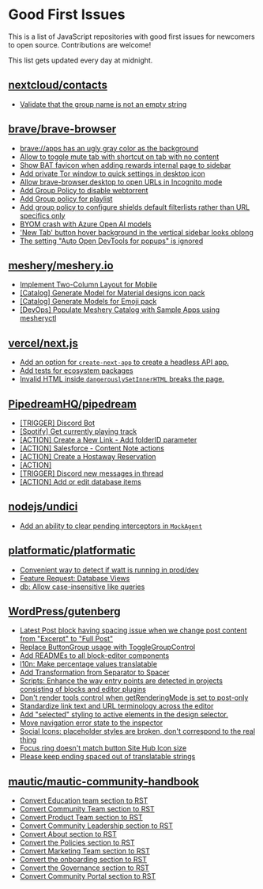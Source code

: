 # Good First Issues

This is a list of JavaScript repositories with good first issues for newcomers to open source. Contributions are welcome!

This list gets updated every day at midnight.

## [nextcloud/contacts](https://github.com/nextcloud/contacts)

- [Validate that the group name is not an empty string](https://github.com/nextcloud/contacts/issues/2367)

## [brave/brave-browser](https://github.com/brave/brave-browser)

- [brave://apps has an ugly gray color as the background](https://github.com/brave/brave-browser/issues/25736)
- [Allow to toggle mute tab with shortcut on tab with no content](https://github.com/brave/brave-browser/issues/40016)
- [Show BAT favicon when adding rewards internal page to sidebar](https://github.com/brave/brave-browser/issues/41617)
- [Add private Tor window to quick settings in desktop icon](https://github.com/brave/brave-browser/issues/41606)
- [Allow brave-browser.desktop to open URLs in Incognito mode](https://github.com/brave/brave-browser/issues/41667)
- [Add Group Policy to disable webtorrent](https://github.com/brave/brave-browser/issues/41427)
- [Add Group policy for playlist](https://github.com/brave/brave-browser/issues/41428)
- [Add group policy to configure shields default filterlists rather than URL specifics only](https://github.com/brave/brave-browser/issues/41429)
- [BYOM crash with Azure Open AI models](https://github.com/brave/brave-browser/issues/40902)
- ['New Tab' button hover background in the vertical sidebar looks oblong](https://github.com/brave/brave-browser/issues/40323)
- [The setting "Auto Open DevTools for popups" is ignored](https://github.com/brave/brave-browser/issues/39597)

## [meshery/meshery.io](https://github.com/meshery/meshery.io)

- [Implement Two-Column Layout for Mobile](https://github.com/meshery/meshery.io/issues/1827)
- [[Catalog] Generate Model for Material designs icon pack](https://github.com/meshery/meshery.io/issues/1912)
- [[Catalog] Generate Models for Emoji pack](https://github.com/meshery/meshery.io/issues/1910)
- [[DevOps] Populate Meshery Catalog with Sample Apps using mesheryctl](https://github.com/meshery/meshery.io/issues/1650)

## [vercel/next.js](https://github.com/vercel/next.js)

- [Add an option for `create-next-app` to create a headless API app.](https://github.com/vercel/next.js/issues/68118)
- [Add tests for ecosystem packages](https://github.com/vercel/next.js/issues/31690)
- [Invalid HTML inside `dangerouslySetInnerHTML` breaks the page.](https://github.com/vercel/next.js/issues/14797)

## [PipedreamHQ/pipedream](https://github.com/PipedreamHQ/pipedream)

- [[TRIGGER] Discord Bot](https://github.com/PipedreamHQ/pipedream/issues/14468)
- [[Spotify] Get currently playing track](https://github.com/PipedreamHQ/pipedream/issues/14492)
- [[ACTION] Create a New Link - Add folderID parameter](https://github.com/PipedreamHQ/pipedream/issues/14216)
- [[ACTION] Salesforce - Content Note actions](https://github.com/PipedreamHQ/pipedream/issues/14465)
- [[ACTION] Create a Hostaway Reservation](https://github.com/PipedreamHQ/pipedream/issues/14431)
- [[ACTION]](https://github.com/PipedreamHQ/pipedream/issues/14362)
- [[TRIGGER] Discord new messages in thread](https://github.com/PipedreamHQ/pipedream/issues/14309)
- [[ACTION] Add or edit database items](https://github.com/PipedreamHQ/pipedream/issues/14264)

## [nodejs/undici](https://github.com/nodejs/undici)

- [Add an ability to clear pending interceptors in `MockAgent`](https://github.com/nodejs/undici/issues/3737)

## [platformatic/platformatic](https://github.com/platformatic/platformatic)

- [Convenient way to detect if watt is running in prod/dev](https://github.com/platformatic/platformatic/issues/3358)
- [Feature Request: Database Views ](https://github.com/platformatic/platformatic/issues/212)
- [db: Allow case-insensitive like queries](https://github.com/platformatic/platformatic/issues/3367)

## [WordPress/gutenberg](https://github.com/WordPress/gutenberg)

- [Latest Post block having spacing issue when we change post content from "Excerpt" to "Full Post"](https://github.com/WordPress/gutenberg/issues/66412)
- [Replace ButtonGroup usage with ToggleGroupControl](https://github.com/WordPress/gutenberg/issues/65339)
- [Add READMEs to all block-editor components](https://github.com/WordPress/gutenberg/issues/22891)
- [l10n: Make percentage values ​​translatable](https://github.com/WordPress/gutenberg/issues/66298)
- [Add Transformation from Separator to Spacer](https://github.com/WordPress/gutenberg/issues/65492)
- [Scripts: Enhance the way entry points are detected in projects consisting of blocks and editor plugins](https://github.com/WordPress/gutenberg/issues/55936)
- [Don't render tools control when getRenderingMode is set to post-only](https://github.com/WordPress/gutenberg/issues/65678)
- [Standardize link text and URL terminology across the editor](https://github.com/WordPress/gutenberg/issues/59993)
- [Add "selected" styling to active elements in the design selector.](https://github.com/WordPress/gutenberg/issues/65127)
- [Move navigation error state to the inspector](https://github.com/WordPress/gutenberg/issues/44486)
- [Social Icons: placeholder styles are broken, don't correspond to the real thing](https://github.com/WordPress/gutenberg/issues/55296)
- [Focus ring doesn't match button Site Hub Icon size](https://github.com/WordPress/gutenberg/issues/61339)
- [Please keep ending spaced out of translatable strings](https://github.com/WordPress/gutenberg/issues/59821)

## [mautic/mautic-community-handbook](https://github.com/mautic/mautic-community-handbook)

- [Convert Education team section to RST](https://github.com/mautic/mautic-community-handbook/issues/224)
- [Convert Community Team section to RST](https://github.com/mautic/mautic-community-handbook/issues/223)
- [Convert Product Team section to RST](https://github.com/mautic/mautic-community-handbook/issues/227)
- [Convert Community Leadership section to RST](https://github.com/mautic/mautic-community-handbook/issues/218)
- [Convert About section to RST](https://github.com/mautic/mautic-community-handbook/issues/216)
- [Convert the Policies section to RST](https://github.com/mautic/mautic-community-handbook/issues/220)
- [Convert Marketing Team section to RST](https://github.com/mautic/mautic-community-handbook/issues/226)
- [Convert the onboarding section to RST](https://github.com/mautic/mautic-community-handbook/issues/222)
- [Convert the Governance section to RST](https://github.com/mautic/mautic-community-handbook/issues/219)
- [Convert Community Portal section to RST](https://github.com/mautic/mautic-community-handbook/issues/217)

